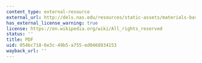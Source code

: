 ```yaml
---
content_type: external-resource
external_url: http://dels.nas.edu/resources/static-assets/materials-based-on-reports/reports-in-brief/Adapting_Report_Brief_final.pdf
has_external_license_warning: true
license: https://en.wikipedia.org/wiki/All_rights_reserved
status: ''
title: PDF
uid: 054bc718-6e3c-49b5-a755-ed0468934153
wayback_url: ''
---
```


